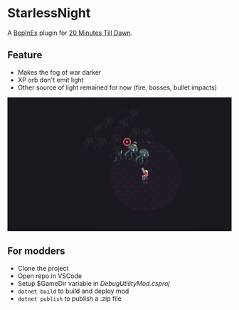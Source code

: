 # StarlessNight
A [BepInEx](https://github.com/BepInEx/BepInEx/releases) plugin for [20 Minutes Till Dawn](https://store.steampowered.com/app/1966900/20_Minutes_Till_Dawn/).

## Feature

- Makes the fog of war darker
- XP orb don't emit light
- Other source of light remained for now (fire, bosses, bullet impacts)

<img src="icon.png" width="700">


## For modders

- Clone the project
- Open repo in VSCode
- Setup $GameDir variable in *DebugUtilityMod.csproj*
- ```dotnet build``` to build and deploy mod
- ```dotnet publish``` to publish a .zip file